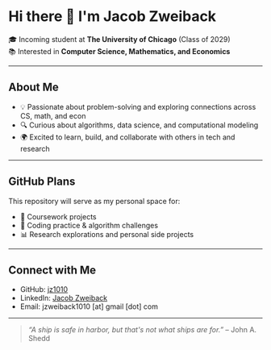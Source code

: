 # Hi there 👋 I'm Jacob Zweiback

🎓 Incoming student at **The University of Chicago** (Class of 2029)  
📚 Interested in **Computer Science, Mathematics, and Economics**  

---

## About Me
- 💡 Passionate about problem-solving and exploring connections across CS, math, and econ  
- 🔍 Curious about algorithms, data science, and computational modeling  
- 🌍 Excited to learn, build, and collaborate with others in tech and research  

---

## GitHub Plans
This repository will serve as my personal space for:
- 📂 Coursework projects  
- 🧩 Coding practice & algorithm challenges  
- 📊 Research explorations and personal side projects  

---

## Connect with Me
- GitHub: [jz1010](https://github.com/jz1010)  
- LinkedIn: [Jacob Zweiback](https://www.linkedin.com/in/jacob-zweiback-682a6825b/)  
- Email: jzweiback1010 [at] gmail [dot] com

---

> _“A ship is safe in harbor, but that's not what ships are for.”_ – John A. Shedd

